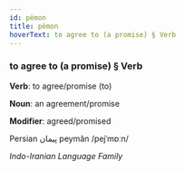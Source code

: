 ```yaml
---
id: pëmon
title: pëmon
hoverText: to agree to (a promise) § Verb
---
```


### to agree to (a promise) § Verb

**Verb**: to agree/promise (to)

**Noun**: an agreement/promise

**Modifier**: agreed/promised

Persian پیمان peymân /pejˈmɒːn/

*Indo-Iranian Language Family*